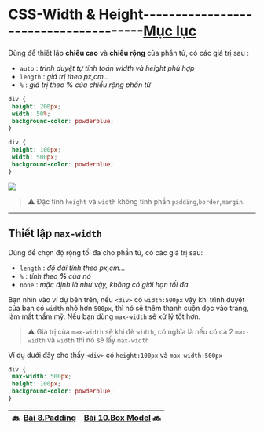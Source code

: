 # CSS-Width & Height--------------------------------------[Mục lục](https://github.com/Zenfection/CSS)

Dùng để thiết lập **chiều cao** và **chiều rộng** của phần tử, có các giá trị sau :

- `auto` : *trình duyệt tự tính toán width và height phù hợp*
- `length` : *giá trị theo px,cm...*
- `%` : *giá trị theo **%** của chiều rộng phần tử*

```css
div {
 height: 200px;
 width: 50%;
 background-color: powderblue;
}

div {
 height: 100px;
 width: 500px;
 background-color: powderblue;
}
```

![](https://st.quantrimang.com/photos/image/2018/06/19/css-height-width-eg.jpg)

> ⚠️ Đặc tính `height` và `width` không tính phần `padding`,`border`,`margin`. 

---

## Thiết lập `max-width`

Dùng để chọn độ rộng tối đa cho phần tử, có các giá trị sau:

- `length` : *độ dài tính theo px,cm...*
- `%` : *tính theo **%** của nó*
- `none` : *mặc định là như vậy, không có giới hạn tối đa*

Bạn nhìn vào ví dụ bên trên, nếu `<div>` có `width:500px` vậy khi trình duyệt của bạn có `width` nhỏ hơn `500px`, thì nó sẽ thêm thanh cuộn dọc vào trang, làm mất thẩm mỹ. Nếu bạn dùng `max-width` sẽ xử lý tốt hơn.

> ⚠️ Giá trị của `max-width` sẽ khi đè `width`, có nghĩa là nếu có cả 2 `max-width` và `width` thì nó sẽ lấy `max-width`

Ví dụ dưới đây cho thấy `<div>` có `height:100px` và `max-width:500px` 

```css
div {
 max-width: 500px;
 height: 100px;
 background-color: powderblue;
}
```

| 🔙  [Bài 8.Padding](https://github.com/Zenfection/CSS/blob/master/BasicCSS/8.Padding.md) | [Bài 10.Box Model](https://github.com/Zenfection/CSS/blob/master/BasicCSS/10.Box%20Model.md) 🔜 |
| ---------------------------------------------------------------------------------------- | ----------------------------------------------------------------------------------------------- |